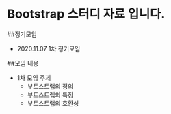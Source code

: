 # Bootstrap 스터디 자료 입니다.


##정기모임
  + 2020.11.07 1차 정기모임
  
##모임 내용
  + 1차 모임 주제
    - 부트스트랩의 정의
    - 부트스트랩의 특징
    - 부트스트랩의 호환성
